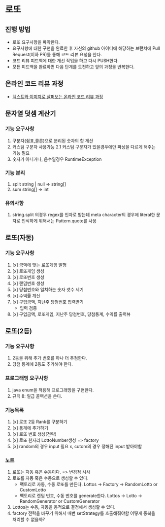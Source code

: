 # 로또
## 진행 방법
* 로또 요구사항을 파악한다.
* 요구사항에 대한 구현을 완료한 후 자신의 github 아이디에 해당하는 브랜치에 Pull Request(이하 PR)를 통해 코드 리뷰 요청을 한다.
* 코드 리뷰 피드백에 대한 개선 작업을 하고 다시 PUSH한다.
* 모든 피드백을 완료하면 다음 단계를 도전하고 앞의 과정을 반복한다.

## 온라인 코드 리뷰 과정
* [텍스트와 이미지로 살펴보는 온라인 코드 리뷰 과정](https://github.com/next-step/nextstep-docs/tree/master/codereview)


## 문자열 덧셈 계산기

### 기능 요구사항
1. 구분자(쉼표,콜론)으로 분리된 숫자의 합 계산
2. 커스텀 구분자 사용가능
   2.1 커스텀 구분자가 있을경우에만 파싱을 다르게 해주는 기능 필요
3. 숫자가 아니거나, 음수일경우 RuntimeException

### 기능 분리
1. split string | null => string[]
2. sum string[] => int

### 유의사항
1. string.split 의경우 regex를 인자로 받는데 meta character의 경우에 literal한 문자로 인식하게 위해서는 Pattern.quote를 사용

## 로또(자동)

### 기능 요구사항
1. [x] 금액에 맞는 로또게임 발행
2. [x] 로또게임 생성
3. [x] 로또번호 생성
4. [x] 랜덤번호 생성
5. [x] 당첨번호와 일치하는 숫자 갯수 세기
6. [x] 수익률 계산
7. [x] 구입금액, 지난주 당첨번호 입력받기
   - 입력 검증
8. [x] 구입금액, 로또게임, 지난주 당첨번호, 당첨통계, 수익률 출력뷰

## 로또(2등)

### 기능 요구사항
1. 2등을 위해 추가 번호를 하나 더 추첨한다.
2. 당첨 통계에 2등도 추가해야 한다.

### 프로그래밍 요구사항
1. java enum을 적용해 프로그래밍을 구현한다.
2. 규칙 8: 일급 콜렉션을 쓴다.

### 기능목록
1. [x] 로또 2등 Rank를 구분하기
2. [x] 통계에 추가하기
3. [x] 로또 번호 생성(전략)
4. [x] 로또 한자리 LottoNumber생성 => factory
5. [x] random의 경우 input 필요 x, cutom의 경우 정해진 input 받아야함

### 노트
1. 로또는 자동 혹은 수동이다. => 변경점 시사
2. 로또를 자동 혹은 수동으로 생성할 수 있다. 
   - 팩토리로 자동, 수동 로또를 만든다. Lottos -> Factory -> RandomLotto or CustomLotto
   - 팩토리로 랜덤 번호, 수동 번호를 generate한다. Lottos -> Lotto -> RandomGenerator or CustomGenerator
3. Lottos는 수동, 자동을 동적으로 결정해서 생성할 수 있다.
4. factory 전략을 바꾸기 위해서 매번 setStrategy를 호출해줘야함 어떻게 중복을 처리할 수 없을까?
